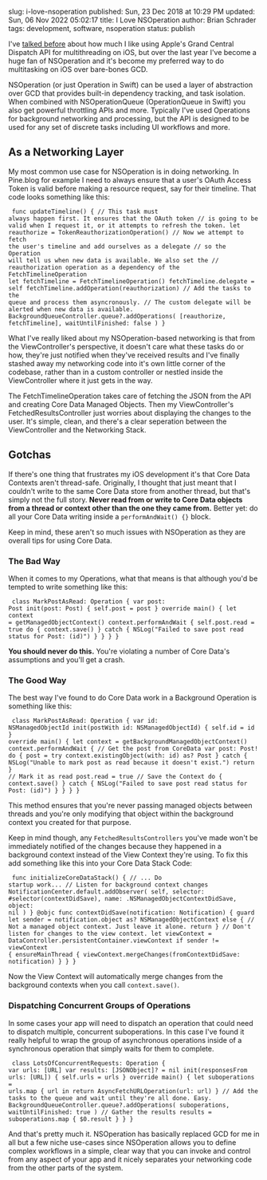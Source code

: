 slug: i-love-nsoperation
published: Sun, 23 Dec 2018 at 10:29 PM
updated: Sun, 06 Nov 2022 05:02:17 
title: I Love NSOperation
author: Brian Schrader
tags: development, software, nsoperation
status: publish

I've [talked before][gcd] about how much I like using Apple's Grand Central Dispatch API for multithreading on iOS, but over the last year I've become a huge fan of NSOperation and it's become my preferred way to do multitasking on iOS over bare-bones GCD.

NSOperation (or just Operation in Swift) can be used a layer of abstraction over GCD that provides built-in dependency tracking, and task isolation. When combined with NSOperationQueue (OperationQueue in Swift) you also get powerful throttling APIs and more. Typically I've used Operations for background networking and processing, but the API is designed to be used for any set of discrete tasks including UI workflows and more.

## As a Networking Layer

My most common use case for NSOperation is in doing networking. In Pine.blog for example I need to always ensure that a user's OAuth Access Token is valid before making a resource request, say for their timeline. That code looks something like this:

<code class="swift"><pre>
func updateTimeline() {
    // This task must always happen first. It ensures that the OAuth token
    // is going to be valid when I request it, or it attempts to refresh the token.
    let reauthorize = TokenReauthorizationOperation()
    // Now we attempt to fetch the user's timeline and add ourselves as a delegate
    // so the Operation will tell us when new data is available. We also set the
    // reauthorization operation as a dependency of the FetchTimelineOperation
    let fetchTimeline = FetchTimelineOperation()
    fetchTimeline.delegate = self
    fetchTimeline.addOperation(reauthorization)
    // Add the tasks to the queue and process them asyncronously.
    // The custom delegate will be alerted when new data is available.
    BackgroundQueueController.queue?.addOperations(
        [reauthorize, fetchTimeline],
        waitUntilFinished: false
    )
}
</pre></code>

What I've really liked about my NSOperation-based networking is that from the ViewController's perspective, it doesn't care what these tasks do or how, they're just notified when they've received results and I've finally stashed away my networking code into it's own little corner of the codebase, rather than in a custom controller or nestled inside the ViewController where it just gets in the way.

The FetchTimelineOperation takes care of fetching the JSON from the API and creating Core Data Managed Objects. Then my ViewController's FetchedResultsController just worries about displaying the changes to the user. It's simple, clean, and there's a clear seperation between the ViewController and the Networking Stack.

## Gotchas

If there's one thing that frustrates my iOS development it's that Core Data Contexts aren't thread-safe. Originally, I thought that just meant that I couldn't write to the same Core Data store from another thread, but that's simply not the full story. **Never read from or write to Core Data objects from a thread or context other than the one they came from.** Better yet: do all your Core Data writing inside a `performAndWait() {}` block.

Keep in mind, these aren't so much issues with NSOperation as they are overall tips for using Core Data.

### The Bad Way

When it comes to my Operations, what that means is that although you'd be tempted to write something like this:

<code class="swift"><pre>
class MarkPostAsRead: Operation {
    var post: Post
    init(post: Post) {
        self.post = post
    }
    override main() {
        let context = getManagedObjectContext()
        context.performAndWait {
            self.post.read = true
            do {
                context.save()
            } catch {
                NSLog("Failed to save post read status for Post: \(id)")
            }
        }
    }
}
</pre></code>

**You should never do this.** You're violating a number of Core Data's assumptions and you'll get a crash.

### The Good Way

The best way I've found to do Core Data work in a Background Operation is something like this:

<code class="swift"><pre>
class MarkPostAsRead: Operation {
    var id: NSManagedObjectId
    init(postWith id: NSManagedObjectId) {
        self.id = id
    }
    override main() {
        let context = getBackgroundManagedObjectContext()
        context.performAndWait {
            // Get the post from CoreData
            var post: Post!
            do {
                post = try context.existingObject(with: id) as? Post
            } catch {
                NSLog("Unable to mark post as read because it doesn't exist.")
                return
            }
            // Mark it as read
            post.read = true
            // Save the Context
            do {
                context.save()
            } catch {
                NSLog("Failed to save post read status for Post: \(id)")
            }
        }
    }
}
</pre></code>

This method ensures that you're never passing managed objects between threads and you're only modifying that object within the background context you created
for that purpose.

Keep in mind though, any `FetchedResultsControllers` you've made won't be immediately notified of the changes because they happened in a background context instead of the View Context they're using. To fix this add something like this into your Core Data Stack Code:

<code class="swift"><pre>
    func initializeCoreDataStack() {
        // ... Do startup work...
        // Listen for background context changes
        NotificationCenter.default.addObserver(
            self,
            selector: #selector(contextDidSave),
            name: .NSManagedObjectContextDidSave,
            object: nil
        )
    }
    @objc func contextDidSave(notification: Notification) {
        guard let sender = notification.object as? NSManagedObjectContext else {
            // Not a managed object context. Just leave it alone.
            return
        }
        // Don't listen for changes to the view context.
        let viewContext = DataController.persistentContainer.viewContext
        if sender != viewContext {
            ensureMainThread {
                viewContext.mergeChanges(fromContextDidSave: notification)
            }
        }
    }
</pre></code>

Now the View Context will automatically merge changes from the background contexts when you call `context.save()`.

### Dispatching Concurrent Groups of Operations

In some cases your app will need to dispatch an operation that could need to dispatch multiple, concurrent suboperations. In this case I've found it really helpful to wrap the group of asynchronous operations inside of a synchronous operation that simply waits for them to complete.

<code class="swift"><pre>
class LotsOfConcurrentRequests: Operation {
    var urls: [URL]
    var results: [JSONObject]? = nil
    init(responsesFrom urls: [URL]) {
        self.urls = urls
    }
    override main() {
        let suboperations = urls.map { url in
            return AsyncFetchURLOperation(url: url)
        }
        // Add the tasks to the queue and wait until they're all done. Easy.
        BackgroundQueueController.queue?.addOperations(
            suboperations,
            waitUntilFinished: true
        )
        // Gather the results
        results = suboperations.map { $0.result }
    }
}
</pre></code>

And that's pretty much it. NSOperation has basically replaced GCD for me in all but a few niche use-cases since NSOperation allows you to define complex workflows in a simple, clear way that you can invoke and control from any aspect of your app and it nicely separates your networking code from the other parts of the system.

[gcd]: /archive/multithreading-in-java/

<link rel="stylesheet"
      href="https://cdnjs.cloudflare.com/ajax/libs/highlight.js/9.13.1/styles/default.min.css">
<script src="https://cdnjs.cloudflare.com/ajax/libs/highlight.js/9.13.1/highlight.min.js"></script><script>hljs.initHighlightingOnLoad();</script>

